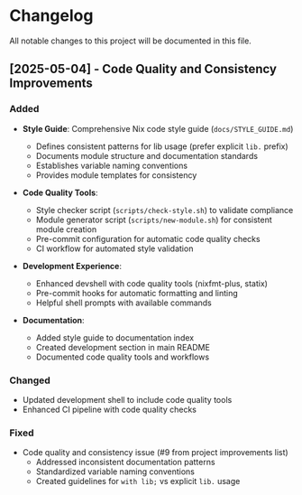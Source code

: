 # Changelog

All notable changes to this project will be documented in this file.

## [2025-05-04] - Code Quality and Consistency Improvements

### Added
- **Style Guide**: Comprehensive Nix code style guide (`docs/STYLE_GUIDE.md`)
  - Defines consistent patterns for lib usage (prefer explicit `lib.` prefix)
  - Documents module structure and documentation standards
  - Establishes variable naming conventions
  - Provides module templates for consistency

- **Code Quality Tools**:
  - Style checker script (`scripts/check-style.sh`) to validate compliance
  - Module generator script (`scripts/new-module.sh`) for consistent module creation
  - Pre-commit configuration for automatic code quality checks
  - CI workflow for automated style validation

- **Development Experience**:
  - Enhanced devshell with code quality tools (nixfmt-plus, statix)
  - Pre-commit hooks for automatic formatting and linting
  - Helpful shell prompts with available commands

- **Documentation**:
  - Added style guide to documentation index
  - Created development section in main README
  - Documented code quality tools and workflows

### Changed
- Updated development shell to include code quality tools
- Enhanced CI pipeline with code quality checks

### Fixed
- Code quality and consistency issue (#9 from project improvements list)
  - Addressed inconsistent documentation patterns
  - Standardized variable naming conventions
  - Created guidelines for `with lib;` vs explicit `lib.` usage
